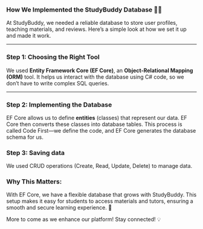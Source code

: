 ### **How We Implemented the StudyBuddy Database** 💾✨  

At StudyBuddy, we needed a reliable database to store user profiles, teaching materials, and reviews. Here’s a simple look at how we set it up and made it work.

---

### **Step 1: Choosing the Right Tool**  
We used **Entity Framework Core (EF Core)**, an **Object-Relational Mapping (ORM)** tool. It helps us interact with the database using C# code, so we don’t have to write complex SQL queries.

---

### **Step 2: Implementing the Database**  
EF Core allows us to define **entities** (classes) that represent our data. EF Core then converts these classes into database tables. This process is called Code First—we define the code, and EF Core generates the database schema for us.

### **Step 3: Saving data**
We used CRUD operations (Create, Read, Update, Delete) to manage data.

### **Why This Matters:**
With EF Core, we have a flexible database that grows with StudyBuddy. This setup makes it easy for students to access materials and tutors, ensuring a smooth and secure learning experience. 🚀

More to come as we enhance our platform! Stay connected! 💡







